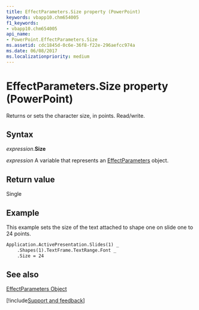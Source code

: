 ```yaml
---
title: EffectParameters.Size property (PowerPoint)
keywords: vbapp10.chm654005
f1_keywords:
- vbapp10.chm654005
api_name:
- PowerPoint.EffectParameters.Size
ms.assetid: cdc1845d-0c6e-36f8-f22e-296aefcc974a
ms.date: 06/08/2017
ms.localizationpriority: medium
---
```



# EffectParameters.Size property (PowerPoint)

Returns or sets the character size, in points. Read/write.


## Syntax

_expression_.**Size**

_expression_ A variable that represents an [EffectParameters](PowerPoint.EffectParameters.md) object.


## Return value

Single


## Example

This example sets the size of the text attached to shape one on slide one to 24 points.


```vb
Application.ActivePresentation.Slides(1) _
    .Shapes(1).TextFrame.TextRange.Font _
    .Size = 24
```


## See also


[EffectParameters Object](PowerPoint.EffectParameters.md)

[!include[Support and feedback](~/includes/feedback-boilerplate.md)]